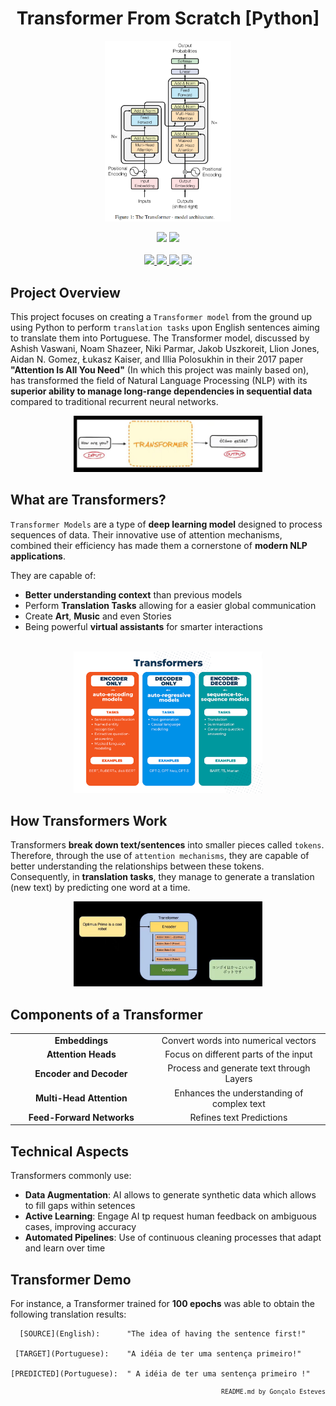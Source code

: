 <p>
<div align="center">

# Transformer From Scratch [Python]
</div>
</p>

<p align="center" width="100%">
    <img src="./Transformer From Scratch/Assets/Transformer_Diagram.png" width="40%" height="40%" />
</p>

<div align="center">
    <a>
        <img src="https://img.shields.io/badge/Made%20with-Jupyter-white?style=for-the-badge&logo=Jupyter&logoColor=white">
    </a>
    <a>
        <img src="https://img.shields.io/badge/Made%20with-Python-white?style=for-the-badge&logo=Python&logoColor=white">
    </a>
</div>

<br/>

<div align="center">
    <a href="https://github.com/EstevesX10/Transformer-From-Scratch/blob/main/LICENSE">
        <img src="https://img.shields.io/github/license/EstevesX10/Transformer-From-Scratch?style=flat&logo=gitbook&logoColor=white&label=License&color=white">
    </a>
    <a href="">
        <img src="https://img.shields.io/github/repo-size/EstevesX10/Transformer-From-Scratch?style=flat&logo=googlecloudstorage&logoColor=white&logoSize=auto&label=Repository%20Size&color=white">
    </a>
    <a href="">
        <img src="https://img.shields.io/github/stars/EstevesX10/Transformer-From-Scratch?style=flat&logo=adafruit&logoColor=white&logoSize=auto&label=Stars&color=white">
    </a>
    <a href="https://github.com/EstevesX10/Transformer-From-Scratch/blob/main/DEPENDENCIES.md">
        <img src="https://img.shields.io/badge/Dependencies-DEPENDENCIES.md-white?style=flat&logo=anaconda&logoColor=white&logoSize=auto&color=white"> 
    </a>
</div>

## Project Overview

This project focuses on creating a `Transformer model` from the ground up using Python to perform `translation tasks` upon English sentences aiming to translate them into Portuguese. The Transformer model, discussed by Ashish Vaswani, Noam Shazeer, Niki Parmar, Jakob Uszkoreit, Llion Jones, Aidan N. Gomez, Łukasz Kaiser, and Illia Polosukhin in their 2017 paper **"Attention Is All You Need"** (In which this project was mainly based on),  has transformed the field of Natural Language Processing (NLP) with its **superior ability to manage long-range dependencies in sequential data** compared to traditional recurrent neural networks.

<div align="center">
<img src="./Transformer From Scratch/Assets/Transformer.png" width="60%" height="60%" />
</div>

## What are Transformers?

`Transformer Models` are a type of **deep learning model** designed to process sequences of data. Their innovative use of attention mechanisms, combined their efficiency has made them a cornerstone of **modern NLP applications**.

They are capable of:

- **Better understanding context** than previous models
- Perform **Translation Tasks** allowing for a easier global communication
- Create **Art**, **Music** and even Stories
- Being powerful **virtual assistants** for smarter interactions

<br/>

<div align="center">
<img src="./Transformer From Scratch/Assets/Transformers_Types.png" width="60%" height="60%" />
</div>

## How Transformers Work

Transformers **break down text/sentences** into smaller pieces called `tokens`. Therefore, through the use of `attention mechanisms`, they are capable of better understanding the relationships between these tokens. Consequently, in **translation tasks**, they manage to generate a translation (new text) by predicting one word at a time.

<div align="center">
<img src="./Transformer From Scratch/Assets/Translation_Task.png" width="60%" height="60%" />
</div>

## Components of a Transformer

<div align="center">
    <table width="100%">
    <tr>
        <td width="45%">
            <div align="center">
            <b>Embeddings</b>
            </div>
        </td>
        <td width="55%">
            <div align="center">
            Convert words into numerical vectors
            </div>
        </td>
    </tr>
    <tr>
        <td width="45%">
            <div align="center">
            <b>Attention Heads</b>
            </div>
        </td>
        <td width="55%">
            <div align="center">
            Focus on different parts of the input
            </div>
        </td>
    </tr>
    <tr>
        <td width="45%">
            <div align="center">
            <b>Encoder and Decoder</b>
            </div>
        </td>
        <td width="55%">
            <div align="center">
            Process and generate text through Layers
            </div>
        </td>
    </tr>
    <tr>
        <td width="45%">
            <div align="center">
            <b>Multi-Head Attention</b>
            </div>
        </td>
        <td width="55%">
            <div align="center">
            Enhances the understanding of complex text
            </div>
        </td>
    </tr>
    <tr>
        <td width="45%">
            <div align="center">
            <b>Feed-Forward Networks</b>
            </div>
        </td>
        <td width="55%">
            <div align="center">
            Refines text Predictions
            </div>
        </td>
    </tr>
    </table>
</div>

## Technical Aspects

Transformers commonly use:

- **Data Augmentation**: AI allows to generate synthetic data which allows to fill gaps within setences
- **Active Learning**: Engage AI tp request human feedback on ambiguous cases, improving accuracy
- **Automated Pipelines**: Use of continuous cleaning processes that adapt and learn over time

## Transformer Demo

For instance, a Transformer trained for **100 epochs** was able to obtain the following translation results:

      [SOURCE](English):      "The idea of having the sentence first!"

     [TARGET](Portuguese):    "A idéia de ter uma sentença primeiro!"

    [PREDICTED](Portuguese):  " A idéia de ter uma sentença primeiro !"

<div align="right">
<sub>
<!-- <sup></sup> -->

`README.md by Gonçalo Esteves`
</sub>
</div>
